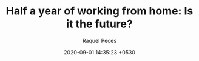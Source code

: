 ---
layout: post
title:  "Half a year of working from home: Is it the future?"
summary: .
author: Raquel Peces
date: '2020-09-01 14:35:23 +0530'
category: 
        - opinion
thumbnail: /assets/img/posts/telework.png
image: /assets/img/posts/telework.png
---
